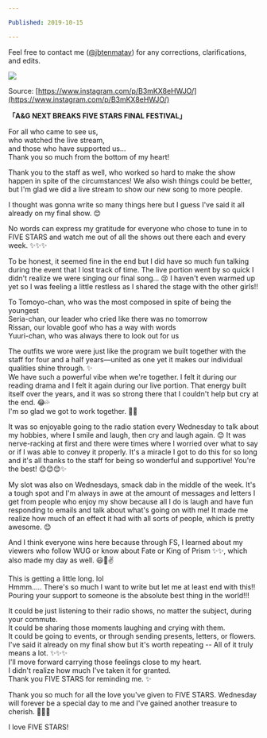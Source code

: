 ```yaml
---

Published: 2019-10-15

---
```


Feel free to contact me ([@jbtenmatay](https://twitter.com/jbtenmatay)) for any corrections, clarifications, and edits.

![](/images/70809173_545468739548899_3953814924351487124_n.jpg)

Source: [https://www.instagram.com/p/B3mKX8eHWJO/](https://www.instagram.com/p/B3mKX8eHWJO/)

**「A&G NEXT BREAKS FIVE STARS FINAL FESTIVAL」**

For all who came to see us,  
who watched the live stream,  
and those who have supported us…  
Thank you so much from the bottom of my heart!

Thank you to the staff as well, who worked so hard to make the show happen in spite of the circumstances! We also wish things could be better, but I'm glad we did a live stream to show our new song to more people.

I thought was gonna write so many things here but I guess I've said it all already on my final show. 😊

No words can express my gratitude for everyone who chose to tune in to FIVE STARS and watch me out of all the shows out there each and every week. ✨✨✨

To be honest, it seemed fine in the end but I did have so much fun talking during the event that I lost track of time. The live portion went by so quick I didn't realize we were singing our final song… 😢 I haven't even warmed up yet so I was feeling a little restless as I shared the stage with the other girls!!

To Tomoyo-chan, who was the most composed in spite of being the youngest  
Seria-chan, our leader who cried like there was no tomorrow  
Rissan, our lovable goof who has a way with words  
Yuuri-chan, who was always there to look out for us

The outfits we wore were just like the program we built together with the staff for four and a half years—united as one yet it makes our individual qualities shine through. ✨  
We have such a powerful vibe when we're together. I felt it during our reading drama and I felt it again during our live portion. That energy built itself over the years, and it was so strong there that I couldn't help but cry at the end. 😂💦  
I'm so glad we got to work together. 🥰🥰

It was so enjoyable going to the radio station every Wednesday to talk about my hobbies, where I smile and laugh, then cry and laugh again. 😊 It was nerve-racking at first and there were times where I worried over what to say or if I was able to convey it properly. It's a miracle I got to do this for so long and it's all thanks to the staff for being so wonderful and supportive! You're the best! 😊😊😊✨

My slot was also on Wednesdays, smack dab in the middle of the week. It's a tough spot and I'm always in awe at the amount of messages and letters I get from people who enjoy my show because all I do is laugh and have fun responding to emails and talk about what's going on with me! It made me realize how much of an effect it had with all sorts of people, which is pretty awesome. 😊

And I think everyone wins here because through FS, I learned about my viewers who follow WUG or know about Fate or King of Prism ✨✨, which also made my day as well. 😃💫✌️

This is getting a little long. lol  
Hmmm….. There's so much I want to write but let me at least end with this!!  
Pouring your support to someone is the absolute best thing in the world!!!

It could be just listening to their radio shows, no matter the subject, during your commute.  
It could be sharing those moments laughing and crying with them.  
It could be going to events, or through sending presents, letters, or flowers.  
I've said it already on my final show but it's worth repeating -- All of it truly means a lot. ✨✨✨  
I'll move forward carrying those feelings close to my heart.  
I didn't realize how much I've taken it for granted.  
Thank you FIVE STARS for reminding me. ✨

Thank you so much for all the love you've given to FIVE STARS. Wednesday will forever be a special day to me and I've gained another treasure to cherish. 💫✨✨  
  
I love FIVE STARS!
